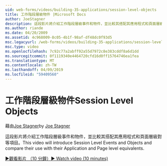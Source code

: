 ```yaml
---
uid: web-forms/videos/building-35-applications/session-level-objects
title: 工作階段層級物件 |Microsoft Docs
author: JoeStagner
description: 這段影片將介紹工作階段層級事件和物件，並比較其搭配其應用程式和頁面層級對等項目。
ms.author: riande
ms.date: 04/20/2009
ms.assetid: 4c968009-8c05-4b1f-98af-df48dc0f93d5
msc.legacyurl: /web-forms/videos/building-35-applications/session-level-objects
msc.type: video
ms.openlocfilehash: 7c92c77a2abff92a55d7972c8e383cddf8a6d1dd
ms.sourcegitcommit: 0f1119340e4464720cfd16d0ff15764746ea1fea
ms.translationtype: MT
ms.contentlocale: zh-TW
ms.lasthandoff: 04/09/2019
ms.locfileid: "59409560"
---
```

# <a name="session-level-objects"></a><span data-ttu-id="29f8d-103">工作階段層級物件</span><span class="sxs-lookup"><span data-stu-id="29f8d-103">Session Level Objects</span></span>

<span data-ttu-id="29f8d-104">藉由[Joe Stagner](https://github.com/JoeStagner)</span><span class="sxs-lookup"><span data-stu-id="29f8d-104">by [Joe Stagner](https://github.com/JoeStagner)</span></span>

<span data-ttu-id="29f8d-105">這段影片將介紹工作階段層級事件和物件，並比較其搭配其應用程式和頁面層級對等項目。</span><span class="sxs-lookup"><span data-stu-id="29f8d-105">This video will introduce Session Level Events and Objects and compare their use with their Application and Page level equivalents.</span></span>

[<span data-ttu-id="29f8d-106">&#9654;觀看影片 （10 分鐘）</span><span class="sxs-lookup"><span data-stu-id="29f8d-106">&#9654; Watch video (10 minutes)</span></span>](https://channel9.msdn.com/Blogs/ASP-NET-Site-Videos/session-level-objects)
